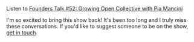 Listen to [Founders Talk #52: Growing Open Collective with Pia Mancini](https://changelog.com/founderstalk/52)

I'm so excited to bring this show back! It's been too long and I truly miss these conversations. If you'd like to suggest someone to be on the show, [get in touch](https://changelog.com/contact).